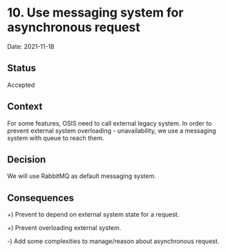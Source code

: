 # 10. Use messaging system for asynchronous request

Date: 2021-11-18

## Status

Accepted

## Context

For some features, OSIS need to call external legacy system. 
In order to prevent external system overloading - unavailability, we use a messaging system with queue to reach them.

## Decision

We will use RabbitMQ as default messaging system.

## Consequences

+) Prevent to depend on external system state for a request.

+) Prevent overloading external system.

-) Add some complexities to manage/reason about asynchronous request.
